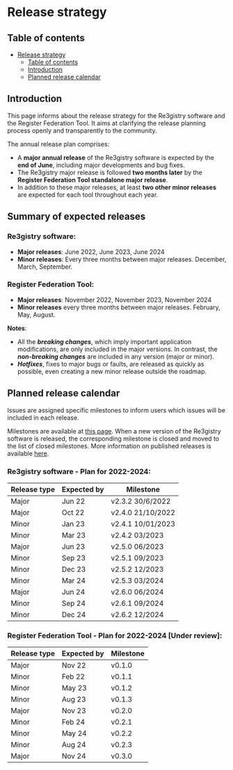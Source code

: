 # Release strategy

## Table of contents

- [Release strategy](#release-strategy)
  - [Table of contents](#table-of-contents)
  - [Introduction](#introduction)
  - [Planned release calendar](#planned-release-calendar)

## Introduction
This page informs about the release strategy for the Re3gistry software and the Register Federation Tool. It aims at clarifying the release planning process openly and transparently to the community.

The annual release plan comprises:
* A **major annual release** of the Re3gistry software is expected by the **end of June**, including major developments and bug fixes.
* The Re3gistry major release is followed **two months later** by the **Register Federation Tool standalone major release**. 
* In addition to these major releases, at least **two other minor releases** are expected for each tool throughout each year.
## Summary of expected releases

###  Re3gistry software:

- **Major releases**: June 2022, June 2023, June 2024
- **Minor releases**: Every three months between major releases. December, March, September.

###  Register Federation Tool:

- **Major releases**: November 2022, November 2023, November 2024
- **Minor releases** every three months between major releases. February, May, August.

**Notes**: 
* All the **_breaking changes_**, which imply important application modifications, are only included in the major versions. In contrast, the **_non-breaking changes_** are included in any version (major or minor). 
* **_Hotfixes_**, fixes to major bugs or faults, are released as quickly as possible, even creating a new minor release outside the roadmap.

## Planned release calendar
Issues are assigned specific milestones to inform users which issues will be included in each release.

Milestones are available at [this page](https://github.com/ec-jrc/re3gistry/milestones). 
When a new version of the Re3gistry software is released, the corresponding milestone is closed and moved to the list of closed milestones. 
More information on published releases is available [here](https://github.com/ec-jrc/re3gistry/releases). 

###  Re3gistry software - Plan for 2022-2024:
| Release type | Expected by | Milestone         |
| ------------ | ----------- | ----------------- |
| Major        | Jun 22      | v2.3.2 30/6/2022  |
| Major        | Oct 22      | v2.4.0 21/10/2022 |
| Minor        | Jan 23      | v2.4.1 10/01/2023 |
| Minor        | Mar 23      | v2.4.2 03/2023    |
| Major        | Jun 23      | v2.5.0 06/2023    |
| Minor        | Sep 23      | v2.5.1 09/2023    |
| Minor        | Dec 23      | v2.5.2 12/2023    |
| Minor        | Mar 24      | v2.5.3 03/2024    |
| Major        | Jun 24      | v2.6.0 06/2024    |
| Minor        | Sep 24      | v2.6.1 09/2024    |
| Minor        | Dec 24      | v2.6.2 12/2024    |

###  Register Federation Tool - Plan for 2022-2024 [Under review]:

| Release type | Expected by | Milestone |
| ------------ | ----------- | --------- |
| Major        | Nov 22      | v0.1.0    |
| Minor        | Feb 22      | v0.1.1    |
| Minor        | May 23      | v0.1.2    |
| Minor        | Aug 23      | v0.1.3    |
| Major        | Nov 23      | v0.2.0    |
| Minor        | Feb 24      | v0.2.1    |
| Minor        | May 24      | v0.2.2    |
| Minor        | Aug 24      | v0.2.3    |
| Major        | Nov 24      | v0.3.0    |
